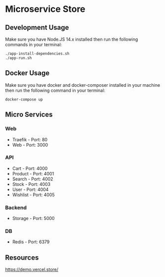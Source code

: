 # Microservice Store

## Development Usage
Make sure you have Node.JS 14.x installed then run the following commands in your terminal:
```
./app-install-dependencies.sh
./app-run.sh
```

## Docker Usage
Make sure you have docker and docker-composer installed in your machine then run the following command in your terminal:
```
docker-compose up
```

## Micro Services
### Web
* Traefik - Port: 80
* Web - Port: 3000

### API
* Cart - Port: 4000
* Product - Port: 4001
* Search - Port: 4002
* Stock - Port: 4003
* User - Port: 4004
* Wishlist - Port: 4005

### Backend
* Storage - Port: 5000

### DB
* Redis - Port: 6379

## Resources
https://demo.vercel.store/
